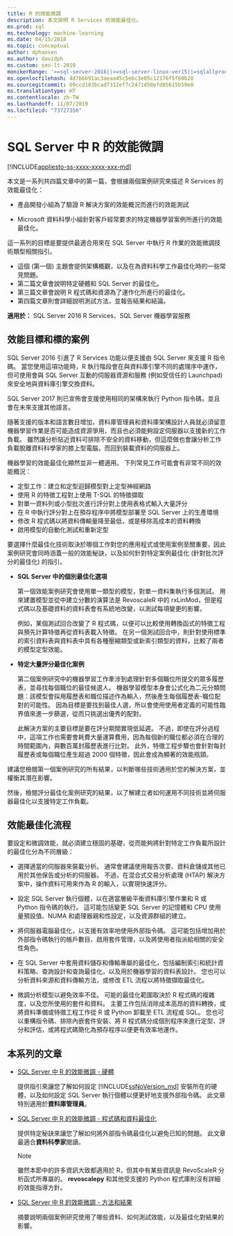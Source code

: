 ```yaml
---
title: R 的效能微調
description: 本文說明 R Services 的效能最佳化。
ms.prod: sql
ms.technology: machine-learning
ms.date: 04/15/2018
ms.topic: conceptual
author: dphansen
ms.author: davidph
ms.custom: seo-lt-2019
monikerRange: '>=sql-server-2016||>=sql-server-linux-ver15||=sqlallproducts-allversions'
ms.openlocfilehash: 4d7b6b91ac3aeaa45c5e6c3e05c12176f5f60b28
ms.sourcegitcommit: 09ccd103bcad7312ef7c2471d50efd85615b59e8
ms.translationtype: HT
ms.contentlocale: zh-TW
ms.lasthandoff: 11/07/2019
ms.locfileid: "73727356"
---
```

# <a name="performance-tuning-for-r-in-sql-server"></a>SQL Server 中 R 的效能微調
[!INCLUDE[appliesto-ss-xxxx-xxxx-xxx-md](../../includes/appliesto-ss-xxxx-xxxx-xxx-md.md)]

本文是一系列共四篇文章中的第一篇，會根據兩個案例研究來描述 R Services 的效能最佳化：

- 產品開發小組為了驗證 R 解決方案的效能概況而進行的效能測試

- Microsoft 資料科學小組針對客戶經常要求的特定機器學習案例所進行的效能最佳化。

這一系列的目標是要提供最適合用來在 SQL Server 中執行 R 作業的效能微調技術類型相關指引。

+ 這個 (第一個) 主題會提供架構概觀，以及在為資料科學工作最佳化時的一些常見問題。
+ 第二篇文章會說明特定硬體和 SQL Server 的最佳化。
+ 第三篇文章會說明 R 程式碼和資源為了運作化所進行的最佳化。
+ 第四篇文章則會詳細說明測試方法，並報告結果和結論。

**適用於：** SQL Server 2016 R Services、SQL Server 機器學習服務

## <a name="performance-goals-and-targeted-scenarios"></a>效能目標和標的案例

SQL Server 2016 引進了 R Services 功能以便支援由 SQL Server 來支援 R 指令碼。 當您使用這項功能時，R 執行階段會在與資料庫引擎不同的處理序中運作，但可使用會與 SQL Server 互動的伺服器資源和服務 (例如受信任的 Launchpad) 來安全地與資料庫引擎交換資料。

SQL Server 2017 則已宣佈會支援使用相同的架構來執行 Python 指令碼，並且會在未來支援其他語言。

隨著支援的版本和語言數目增加，資料庫管理員和資料庫架構設計人員就必須留意機器學習作業是否可能造成資源爭用，而且也必須能夠設定伺服器以支援新的工作負載。 雖然讓分析貼近資料可排除不安全的資料移動，但這麼做也會讓分析工作負載脫離資料科學家的膝上型電腦，而回到裝載資料的伺服器上。

機器學習的效能最佳化顯然並非一體適用。 下列常見工作可能會有非常不同的效能概況：

- 定型工作：建立和定型迴歸模型對上定型神經網路
- 使用 R 的特徵工程對上使用 T-SQL 的特徵擷取
- 對單一資料列或小型批次進行評分對上使用表格式輸入大量評分
- 在 R 中執行評分對上在預存程序中將模型部署至 SQL Server 上的生產環境
- 修改 R 程式碼以將資料傳輸量降至最低，或是移除高成本的資料轉換
- 啟用模型的自動化測試和重新定型

要選擇什麼最佳化技術取決於哪個工作對您的應用程式或使用案例至關重要，因此案例研究會同時涵蓋一般的效能秘訣，以及如何針對特定案例最佳化 (針對批次評分的最佳化) 的指引。

+ **SQL Server 中的個別最佳化選項**

    第一個效能案例研究會使用單一類型的模型，對單一資料集執行多個測試。 用來建置模型並從中建立分數的演算法是 RevoscaleR 中的 rxLinMod，但是程式碼以及基礎資料的資料表會有系統地改變，以測試每項變更的影響。

    例如，某個測試回合改變了 R 程式碼，以便可以比較使用轉換函式的特徵工程與預先計算特徵再從資料表載入特徵。 在另一個測試回合中，則針對使用標準的索引資料表與資料表中具有各種壓縮類型或新索引類型的資料，比較了兩者的模型定型效能。

+ **特定大量評分最佳化案例**

    第二個案例研究中的機器學習工作牽涉到處理針對多個職位所提交的眾多履歷表，並尋找每個職位的最佳候選人。 機器學習模型本身會公式化為二元分類問題：該模型會採用履歷表和職位描述作為輸入，然後產生每個履歷表-職位配對的可能性。 因為目標是要找到最佳人選，所以會使用使用者定義的可能性臨界值來進一步篩選，從而只挑選出優秀的配對。

    此解決方案的主要目標是要在評分期間實現低延遲。 不過，即使在評分過程中，這項工作也需要會耗費大量運算費用，因為每個新的職位都必須在合理的時間範圍內，與數百萬封履歷表進行比對。 此外，特徵工程步驟也會針對每封履歷表或每個職位產生超過 2000 個特徵，因此會成為顯著的效能瓶頸。

建議您檢閱第一個案例研究的所有結果，以判斷哪些技術適用於您的解決方案，並權衡其潛在影響。

然後，檢閱評分最佳化案例研究的結果，以了解建立者如何運用不同技術並將伺服器最佳化以支援特定工作負載。

## <a name="performance-optimization-process"></a>效能最佳化流程

要設定和微調效能，就必須建立穩固的基礎，從而能夠將針對特定工作負載所設計的最佳化分為不同層級：

- 選擇適當的伺服器來裝載分析。 通常會建議使用報告次要、資料倉儲或其他已用於其他保告或分析的伺服器。 不過，在混合式交易分析處理 (HTAP) 解決方案中，操作資料可用來作為 R 的輸入，以實現快速評分。

- 設定 SQL Server 執行個體，以在適當層級平衡資料庫引擎作業和 R 或 Python 指令碼的執行。 這可能包括變更 SQL Server 的記憶體和 CPU 使用量預設值、NUMA 和處理器親和性設定，以及資源群組的建立。

- 將伺服器電腦最佳化，以支援有效率地使用外部指令碼。 這可能包括增加用於外部指令碼執行的帳戶數目、啟用套件管理，以及將使用者指派給相關的安全性角色。

- 在 SQL Server 中套用資料儲存和傳輸專屬的最佳化，包括編制索引和統計資料策略、查詢設計和查詢最佳化，以及用於機器學習的資料表設計。 您也可以分析資料來源和資料傳輸方法，或修改 ETL 流程以將特徵擷取最佳化。

- 微調分析模型以避免效率不佳。 可能的最佳化範圍取決於 R 程式碼的複雜度，以及您所使用的套件和資料。 主要工作包括消除成本高昂的資料轉換，或將資料準備或特徵工程工作從 R 或 Python 卸載至 ETL 流程或 SQL。 您也可以重構指令碼、排除內嵌套件安裝、將 R 程式碼分成個別程序來進行定型、評分和評估，或將程式碼簡化為預存程序以便更有效率地運作。

## <a name="articles-in-this-series"></a>本系列的文章

+ [SQL Server 中 R 的效能微調 - 硬體](../r/sql-server-configuration-r-services.md)

    提供指引來讓您了解如何設定 [!INCLUDE[ssNoVersion_md](../../includes/ssnoversion-md.md)] 安裝所在的硬體，以及如何設定 SQL Server 執行個體以便更好地支援外部指令碼。 此文章特別適用於**資料庫管理員**。

+ [SQL Server 中 R 的效能微調 - 程式碼和資料最佳化](../r/r-and-data-optimization-r-services.md)

    提供特定秘訣來讓您了解如何將外部指令碼最佳化以避免已知的問題。 此文章最適合**資料科學家**閱讀。

    > [!NOTE]
    > 雖然本節中的許多資訊大致都適用於 R，但其中有某些資訊是 RevoScaleR 分析函式所專屬的。 **revoscalepy** 和其他受支援的 Python 程式庫則沒有詳細的效能指導方針。
    >

+ [SQL Server 中 R 的效能微調 - 方法和結果](../r/performance-case-study-r-services.md)

    摘要說明兩個案例研究使用了哪些資料、如何測試效能，以及最佳化對結果的影響。
